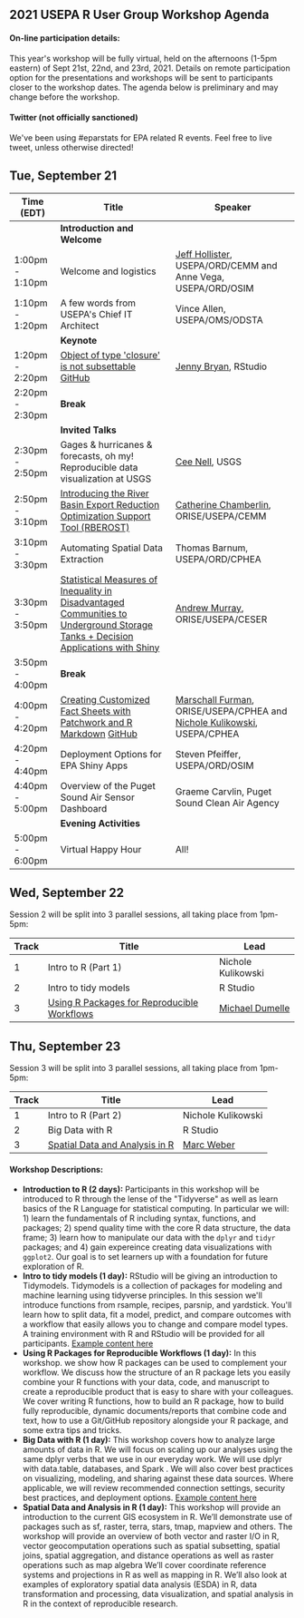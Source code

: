 
## 2021 USEPA R User Group Workshop Agenda

#### On-line participation details:

This year's workshop will be fully virtual, held on the afternoons (1-5pm eastern) of Sept 21st, 22nd, and 23rd, 2021.  Details on remote participation option for the presentations and workshops will be sent to participants closer to the workshop dates.  The agenda below is preliminary and may change before the workshop.

#### Twitter (not officially sanctioned)

We've been using #eparstats for EPA related R events.  Feel free to live tweet, unless otherwise directed!

## Tue, September 21

|Time (EDT)     |Title                    |Speaker                  |
|---------------|-------------------------|-------------------------|
||**Introduction and Welcome**||
|1:00pm - 1:10pm|Welcome and logistics|[Jeff Hollister](https://twitter.com/jhollist), USEPA/ORD/CEMM and Anne Vega, USEPA/ORD/OSIM|
|1:10pm - 1:20pm|A few words from USEPA's Chief IT Architect|Vince Allen, USEPA/OMS/ODSTA|
||**Keynote**||
|1:20pm - 2:20pm|[Object of type 'closure' is not subsettable](https://github.com/jennybc/debugging/blob/master/debugging-jenny-bryan.pdf) [GitHub](https://github.com/jennybc/debugging)|[Jenny Bryan](https://twitter.com/JennyBryan), RStudio|
|2:20pm - 2:30pm|**Break**||
||**Invited Talks**||
|2:30pm - 2:50pm|Gages & hurricanes & forecasts, oh my! Reproducible data visualization at USGS|[Cee Nell](https://twitter.com/collnell), USGS|
|2:50pm - 3:10pm|[Introducing the River Basin Export Reduction Optimization Support Tool (RBEROST)](presentations/RUserGroupWorkshoppresentation_2021-09-21.pptx)|[Catherine Chamberlin](https://twitter.com/atimeforecology), ORISE/USEPA/CEMM|
|3:10pm - 3:30pm|Automating Spatial Data Extraction|Thomas Barnum, USEPA/ORD/CPHEA|
|3:30pm - 3:50pm|[Statistical Measures of Inequality in Disadvantaged Communities to Underground Storage Tanks + Decision Applications with Shiny](presentations/EPA_R_User_2021.html)|[Andrew Murray](https://twitter.com/A_MURRAY89), ORISE/USEPA/CESER|
|3:50pm - 4:00pm|**Break**||
|4:00pm - 4:20pm|[Creating Customized Fact Sheets with Patchwork and R Markdown](presentations/factsheet_talk_9_21_2021.pptx) [GitHub](https://github.com/nicholekulikowski/r_workshop_factsheet)|[Marschall Furman](https://twitter.com/mlfurman3), ORISE/USEPA/CPHEA and [Nichole Kulikowski](https://twitter.com/nkulikow), USEPA/CPHEA|
|4:20pm - 4:40pm|Deployment Options for EPA Shiny Apps|Steven Pfeiffer, USEPA/ORD/OSIM|
|4:40pm - 5:00pm|Overview of the Puget Sound Air Sensor Dashboard|Graeme Carvlin, Puget Sound Clean Air Agency|
||**Evening Activities**||
|5:00pm - 6:00pm|Virtual Happy Hour|All!|

## Wed, September 22

Session 2 will be split into 3 parallel sessions, all taking place from 1pm-5pm:

|Track  |Title                         |Lead                       |
|-------|------------------------------|---------------------------|
|1|Intro to R (Part 1)|Nichole Kulikowski|
|2|Intro to tidy models|R Studio|
|3|[Using R Packages for Reproducible Workflows](https://michaeldumelle.github.io/R-Packages-Reproducible-Workflows-Book/)|[Michael Dumelle](https://michaeldumelle.github.io/)|

## Thu, September 23

Session 3 will be split into 3 parallel sessions, all taking place from 1pm-5pm:

|Track  |Title                         |Lead                       |
|-------|------------------------------|---------------------------|
|1|Intro to R (Part 2)|Nichole Kulikowski|
|2|Big Data with R|R Studio|
|3|[Spatial Data and Analysis in R](https://mhweber.github.io/R-User-Group-Spatial-Workshop-2021/)|[Marc Weber](https://mhweber.github.io/)|



#### Workshop Descriptions:

- **Introduction to R (2 days):** Participants in this workshop will be introduced to R through the lense of the "Tidyverse" as well as learn basics of the R Language for statistical computing.  In particular we will: 1) learn the fundamentals of R including syntax, functions, and packages; 2) spend quality time with the core R data structure, the data frame; 3) learn how to manipulate our data with the `dplyr` and `tidyr` packages; and 4) gain expereince creating data visualizations with `ggplot2`.  Our goal is to set learners up with a foundation for future exploration of R.
- **Intro to tidy models (1 day):** RStudio will be giving an introduction to Tidymodels. Tidymodels is a collection of packages for modeling and machine learning using tidyverse principles. In this session we'll introduce functions from rsample, recipes, parsnip, and yardstick. You'll learn how to split data, fit a model, predict, and compare outcomes with a workflow that easily allows you to change and compare model types.  A training environment with R and RStudio will be provided for all participants. [Example content here](https://github.com/rstudio-education/tidymodels-virtually)
- **Using R Packages for Reproducible Workflows (1 day):** In this workshop. we show how R packages can be used to complement your workflow. We discuss how the structure of an R package lets you easily combine your R functions with your data, code, and manuscript to create a reproducible product that is easy to share with your colleagues. We cover writing R functions, how to build an R package, how to build fully reproducible, dynamic documents/reports that combine code and text, how to use a Git/GitHub repository alongside your R package, and some extra tips and tricks.
- **Big Data with R (1 day):** This workshop covers how to analyze large amounts of data in R. We will focus on scaling up our analyses using the same dplyr verbs that we use in our everyday work. We will use dplyr with data.table, databases, and Spark . We will also cover best practices on visualizing, modeling, and sharing against these data sources. Where applicable, we will review recommended connection settings, security best practices, and deployment options.  [Example content here](https://github.com/rstudio-conf-2020/big-data)
- **Spatial Data and Analysis in R (1 day):** This workshop will provide an introduction to the current GIS ecosystem in R.  We’ll demonstrate use of packages such as sf, raster, terra, stars, tmap, mapview and others.  The workshop will provide an overview of both vector and raster I/O in R, vector geocomputation operations such as spatial subsetting, spatial joins, spatial aggregation, and distance operations as well as raster operations such as map algebra  We’ll cover coordinate reference systems and projections in R as well as mapping in R.  We’ll also look at examples of exploratory spatial data analysis (ESDA) in R, data transformation and processing, data visualization, and spatial analysis in R in the context of reproducible research.
